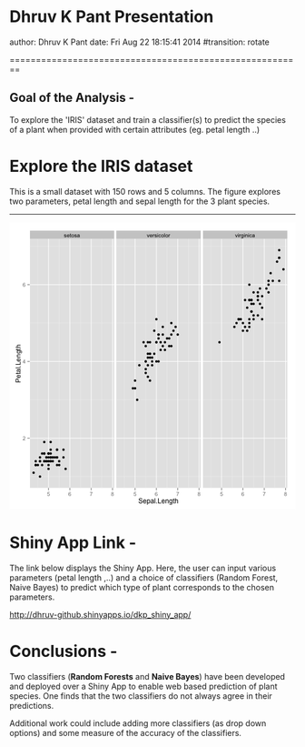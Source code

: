 
Dhruv K Pant Presentation
========================================================
author: Dhruv K Pant
date: Fri Aug 22 18:15:41 2014
#transition: rotate

========================================================

## Goal of the Analysis - 
To explore the 'IRIS' dataset and train a classifier(s) to predict the species of 
a plant when provided with certain attributes (eg. petal length ..)

Explore the IRIS dataset
========================================================
This is a small dataset with 150 rows and 5 columns. 
The figure explores two parameters, petal length and sepal length 
for the 3 plant species. 
***
![plot of chunk unnamed-chunk-1](dkp_rpres-figure/unnamed-chunk-1.png) 

Shiny App Link -
========================================================
The link below displays the Shiny App. Here, the user can input various parameters (petal length ,..) and a choice of 
classifiers (Random Forest, Naive Bayes) to predict which type of plant corresponds to the chosen parameters. 


http://dhruv-github.shinyapps.io/dkp_shiny_app/


Conclusions -
====
Two classifiers (**Random Forests** and **Naive Bayes**) have been developed and deployed over a Shiny App to enable web based prediction 
of plant species.  One finds that the two classifiers do not always agree in their predictions.   

Additional work could include adding more 
classifiers (as drop down options) and some measure of the accuracy of the classifiers.


